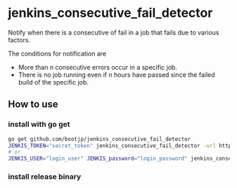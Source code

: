 # jenkins_consecutive_fail_detector

Notify when there is a consecutive of fail in a job that fails due to various factors.

The conditions for notification are

- More than n consecutive errors occur in a specific job.
- There is no job running even if n hours have passed since the failed build of the specific job.


## How to use

### install with go get

```bash
go get github.com/bootjp/jenkins_consecutive_fail_detector
JENKIS_TOKEN="secret_token" jenkins_consecutive_fail_detector -url http://example.com:8080/jenkins 
# or
JENKIS_USER="login_user" JENKIS_password="login_password" jenkins_consecutive_fail_detector -url http://example.com:8080/jenkins 
```

### install release binary

